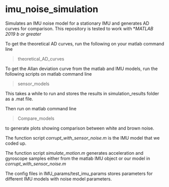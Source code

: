 # imu_noise_simulation
Simulates an IMU noise model for a stationary IMU and generates AD curves for comparison.
This repository is tested to work with **MATLAB 2019 b or greater* 

To get the theoretical AD curves, run the following on your matlab command line 
> theoretical_AD_curves

To get the Allan deviation curve from the matlab and IMU models, run the following scripts on matlab command line
> sensor_models

This takes a while to run and stores the results in simulation_results folder as a .mat file. 

Then run on matlab command line
>Compare_models

to generate plots showing comparison between white and brown noise.

The function script *corrupt_with_sensor_noise.m* is the IMU model that we coded up. 

The function script *simulate_motion.m* generates acceleration and gyroscope samples either from the matlab IMU object or our model 
in *corrupt_with_sensor_noise.m*

The config files in IMU_params/test_imu_params stores parameters for different IMU models with noise model parameters. 

